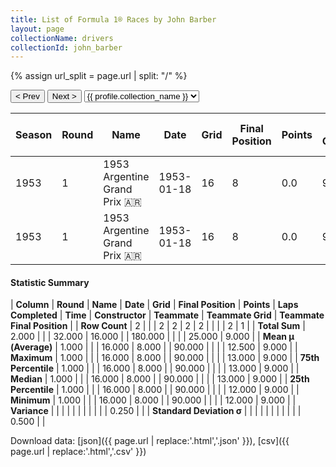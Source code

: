 ```yaml
---
title: List of Formula 1® Races by John Barber
layout: page
collectionName: drivers
collectionId: john_barber
---
```


{% assign url_split = page.url | split: "/" %}
<div id="collection-navigation">
<button onclick="selector.options[selector.selectedIndex-1].value && (window.location = selector.options[selector.selectedIndex-1].value);">&lt; Prev</button>
<button onclick="selector.options[selector.selectedIndex+1].value && (window.location = selector.options[selector.selectedIndex+1].value);">Next &gt;</button>
<select id="selector" onchange="this.options[this.selectedIndex].value && (window.location = this.options[this.selectedIndex].value);">
  {% for collectionId in site.data[page.collectionName].refs %}
    {% if collectionId == page.collectionId %}
      {% assign selected = "selected" %}
    {% else %}
      {% assign selected = "" %}
    {% endif %}
    {% assign profile = site.data[page.collectionName][collectionId].profile %}
    <option value="/f1/{{ page.collectionName }}/{{ collectionId }}/{{ url_split[4] }}" {{ selected }}>{{ profile.collection_name }}</option>
  {% endfor %}
</select>
</div>

| Season | Round | Name | Date | Grid | Final Position | Points | Laps Completed | Time | Constructor | Teammate | Teammate Grid | Teammate Final Position |
|--|--|--|--|--|--|--|--|--|--|--|--|--|
| 1953 | 1 | 1953 Argentine Grand Prix 🇦🇷 | 1953-01-18 | 16 | 8 | 0.0 | 90 |   | Cooper 🇬🇧 | [Alan Brown 🇬🇧](/f1/drivers/alan_brown) | 12 | 9 |
| 1953 | 1 | 1953 Argentine Grand Prix 🇦🇷 | 1953-01-18 | 16 | 8 | 0.0 | 90 |   | Cooper 🇬🇧 | [Adolfo Cruz 🇦🇷](/f1/drivers/cruz) | 13 | R |

#### Statistic Summary

| **Column** | **Round** | **Name** | **Date** | **Grid** | **Final Position** | **Points** | **Laps Completed** | **Time** | **Constructor** | **Teammate** | **Teammate Grid** | **Teammate Final Position** |
| **Row Count** | 2 |  |  | 2 | 2 | 2 | 2 |  |  |  | 2 | 1 |
| **Total Sum** | 2.000 |  |  | 32.000 | 16.000 |  | 180.000 |  |  |  | 25.000 | 9.000 |
| **Mean μ (Average)** | 1.000 |  |  | 16.000 | 8.000 |  | 90.000 |  |  |  | 12.500 | 9.000 |
| **Maximum** | 1.000 |  |  | 16.000 | 8.000 |  | 90.000 |  |  |  | 13.000 | 9.000 |
| **75th Percentile** | 1.000 |  |  | 16.000 | 8.000 |  | 90.000 |  |  |  | 13.000 | 9.000 |
| **Median** | 1.000 |  |  | 16.000 | 8.000 |  | 90.000 |  |  |  | 13.000 | 9.000 |
| **25th Percentile** | 1.000 |  |  | 16.000 | 8.000 |  | 90.000 |  |  |  | 12.000 | 9.000 |
| **Minimum** | 1.000 |  |  | 16.000 | 8.000 |  | 90.000 |  |  |  | 12.000 | 9.000 |
| **Variance** |  |  |  |  |  |  |  |  |  |  | 0.250 |  |
| **Standard Deviation σ** |  |  |  |  |  |  |  |  |  |  | 0.500 |  |

Download data: [json]({{ page.url | replace:'.html','.json' }}), [csv]({{ page.url | replace:'.html','.csv' }})
